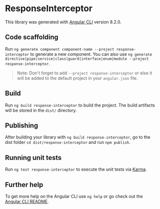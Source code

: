 # ResponseInterceptor

This library was generated with [Angular CLI](https://github.com/angular/angular-cli) version 8.2.0.

## Code scaffolding

Run `ng generate component component-name --project response-interceptor` to generate a new component. You can also use `ng generate directive|pipe|service|class|guard|interface|enum|module --project response-interceptor`.
> Note: Don't forget to add `--project response-interceptor` or else it will be added to the default project in your `angular.json` file. 

## Build

Run `ng build response-interceptor` to build the project. The build artifacts will be stored in the `dist/` directory.

## Publishing

After building your library with `ng build response-interceptor`, go to the dist folder `cd dist/response-interceptor` and run `npm publish`.

## Running unit tests

Run `ng test response-interceptor` to execute the unit tests via [Karma](https://karma-runner.github.io).

## Further help

To get more help on the Angular CLI use `ng help` or go check out the [Angular CLI README](https://github.com/angular/angular-cli/blob/master/README.md).
